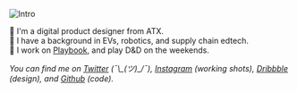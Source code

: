 ![Intro](https://i.imgur.com/RWpK60M.png)

👋 I'm a digital product designer from ATX.<br />
🚗 I have a background in EVs, robotics, and supply chain edtech.<br />
🎲 I work on [Playbook](https://alexpriceco/playbook), and play D&D on the weekends.

_You can find me on [Twitter](https://twitter.com/alexpriceco) (¯\\\_(ツ)\_/¯), [Instagram](https://instagram.com/alexpriceco) (working shots), [Dribbble](https://dribbble.com/alexpriceco) (design), and [Github](https://github.com/alexpriceco) (code)._
